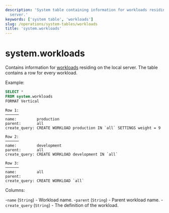 ```yaml
---
description: 'System table containing information for workloads residing on the local
  server.'
keywords: ['system table', 'workloads']
slug: /operations/system-tables/workloads
title: 'system.workloads'
---
```


# system.workloads

Contains information for [workloads](/operations/workload-scheduling.md#workload_entity_storage) residing on the local server. The table contains a row for every workload.

Example:

```sql
SELECT *
FROM system.workloads
FORMAT Vertical
```

```text
Row 1:
──────
name:         production
parent:       all
create_query: CREATE WORKLOAD production IN `all` SETTINGS weight = 9

Row 2:
──────
name:         development
parent:       all
create_query: CREATE WORKLOAD development IN `all`

Row 3:
──────
name:         all
parent:
create_query: CREATE WORKLOAD `all`
```

Columns:

-`name` (`String`) - Workload name.
-`parent` (`String`) - Parent workload name.
-`create_query` (`String`) - The definition of the workload.
